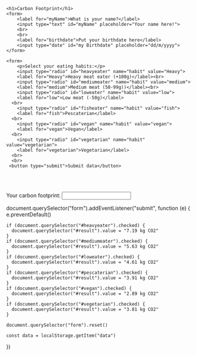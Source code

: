 <!DOCTYPE html>
<html lang="en">
<head>
    <meta charset="UTF-8">
    <meta http-equiv="X-UA-Compatible" content="IE=edge">
    <meta name="viewport" content="width=device-width, initial-scale=1.0">
    <title>Footprint</title>
    <script src="data.js" defer></script>
<style>
    input {
        cursor: pointer;
    }
</style>
</head>
<body>


    <h1>Carbon Footprint</h1>
    <form>
        <label for="myName">What is your name?</label>
        <input type="text" id="myName" placeholder="Your name here!">
        <br>
        <br>
        <label for="birthdate">Put your birthdate here</label>
        <input type="date" id="my Birthdate" placeholder="dd/m/yyyy">
    </form>

    <form>
        <p>Select your eating habits:</p>
        <input type="radio" id="heavyeater" name="habit" value="Heavy">
        <label for="Heavy">Heavy meat eater (+100g)</label><br>
        <input type="radio" id="mediumeater" name="habit" value="medium">
        <label for="medium">Medium meat (50-99g))</label><br>
        <input type="radio" id="loweater" name="habit" value="low">
        <label for="low">Low meat (-50g)</label>
      <br>
        <input type="radio" id="fisheater" name="habit" value="fish">
        <label for="fish">Pescaterian</label>
      <br>
        <input type="radio" id="vegan" name="habit" value="vegan">
        <label for="vegan">Vegan</label>
      <br>
        <input type="radio" id="vegetarian" name="habit" value="vegetarian">
        <label for="vegetarian">Vegetarian</label>
      <br>
      <br>
     <button type="submit">Submit data</button>
<form>
 <br />
 <br />
 <p>Your carbon footprint: <input type="text" id="result" /></p>
  document.querySelector("form").addEventListener("submit", function (e) {
  e.preventDefault()
  
    if (document.querySelector("#heavyeater").checked) {
      document.querySelector("#result").value = "7.19 kg CO2"
    }
    if (document.querySelector("#mediumeater").checked) {
      document.querySelector("#result").value = "5.63 kg CO2"
    }
    if (document.querySelector("#loweater").checked) {
      document.querySelector("#result").value = "4.61 kg CO2"
    }
    if (document.querySelector("#pescaterian").checked) {
      document.querySelector("#result").value = "3.91 kg CO2"
    }
    if (document.querySelector("#vegan").checked) {
      document.querySelector("#result").value = "2.89 kg CO2"
    }
    if (document.querySelector("#vegetarian").checked) {
      document.querySelector("#result").value = "3.81 kg CO2"
    }
  
    document.querySelector("form").reset()
  
    const data = localStorage.getItem("data")
  })
  
        
</body>
</html> 
    

